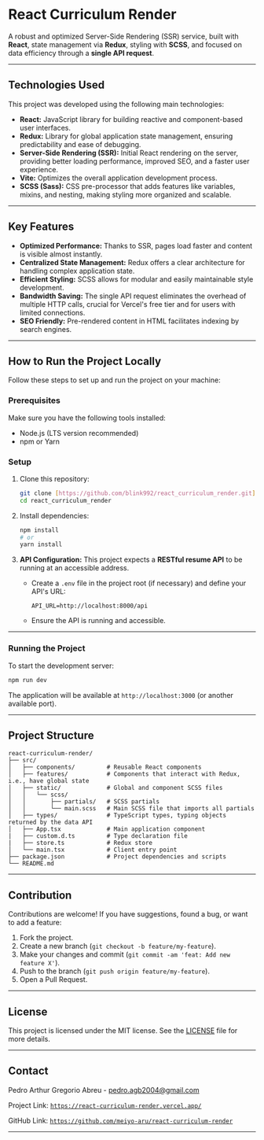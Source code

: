 # React Curriculum Render

A robust and optimized Server-Side Rendering (SSR) service, built with **React**, state management via **Redux**, styling with **SCSS**, and focused on data efficiency through a **single API request**.

---

## Technologies Used

This project was developed using the following main technologies:

* **React:** JavaScript library for building reactive and component-based user interfaces.
* **Redux:** Library for global application state management, ensuring predictability and ease of debugging.
* **Server-Side Rendering (SSR):** Initial React rendering on the server, providing better loading performance, improved SEO, and a faster user experience.
* **Vite:** Optimizes the overall application development process.
* **SCSS (Sass):** CSS pre-processor that adds features like variables, mixins, and nesting, making styling more organized and scalable.

---

## Key Features

* **Optimized Performance:** Thanks to SSR, pages load faster and content is visible almost instantly.
* **Centralized State Management:** Redux offers a clear architecture for handling complex application state.
* **Efficient Styling:** SCSS allows for modular and easily maintainable style development.
* **Bandwidth Saving:** The single API request eliminates the overhead of multiple HTTP calls, crucial for Vercel's free tier and for users with limited connections.
* **SEO Friendly:** Pre-rendered content in HTML facilitates indexing by search engines.

---

## How to Run the Project Locally

Follow these steps to set up and run the project on your machine:

### Prerequisites

Make sure you have the following tools installed:

* Node.js (LTS version recommended)
* npm or Yarn

### Setup

1.  Clone this repository:
    ```bash
    git clone [https://github.com/blink992/react_curriculum_render.git](https://github.com/blink992/react_curriculum_render.git)
    cd react_curriculum_render
    ```
2.  Install dependencies:
    ```bash
    npm install
    # or
    yarn install
    ```
3.  **API Configuration:**
    This project expects a **RESTful resume API** to be running at an accessible address.

    * Create a `.env` file in the project root (if necessary) and define your API's URL:
        ```
        API_URL=http://localhost:8000/api
        ```
    * Ensure the API is running and accessible.

---

### Running the Project

To start the development server:

```bash
npm run dev
````

The application will be available at `http://localhost:3000` (or another available port).

-----

## Project Structure

```
react-curriculum-render/
├── src/
│   ├── components/         # Reusable React components
│   ├── features/           # Components that interact with Redux, i.e., have global state
│   ├── static/             # Global and component SCSS files
│   │   └── scss/
│   │       ├── partials/   # SCSS partials
│   │       └── main.scss   # Main SCSS file that imports all partials
│   ├── types/              # TypeScript types, typing objects returned by the data API
│   ├── App.tsx             # Main application component
|   ├── custom.d.ts         # Type declaration file
|   ├── store.ts            # Redux store
│   └── main.tsx            # Client entry point
├── package.json            # Project dependencies and scripts
└── README.md
```

-----

## Contribution

Contributions are welcome\! If you have suggestions, found a bug, or want to add a feature:

1.  Fork the project.
2.  Create a new branch (`git checkout -b feature/my-feature`).
3.  Make your changes and commit (`git commit -am 'feat: Add new feature X'`).
4.  Push to the branch (`git push origin feature/my-feature`).
5.  Open a Pull Request.

-----

## License

This project is licensed under the MIT license. See the [LICENSE](https://www.google.com/search?q=./LICENSE.md) file for more details.

-----

## Contact

Pedro Arthur Gregorio Abreu - [pedro.agb2004@gmail.com](mailto:pedro.agb2004@gmail.com)

Project Link: [`https://react-curriculum-render.vercel.app/`](https://react-curriculum-render.vercel.app)

GitHub Link: [`https://github.com/meiyo-aru/react-curriculum-render`](https://github.com/meiyo-aru/react-curriculum-render)

-----
